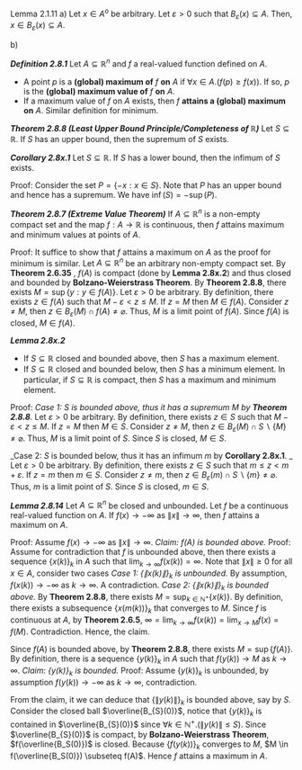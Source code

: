 Lemma 2.1.11
a) 
Let $x\in A^{o}$ be arbitrary. Let $\varepsilon > 0$ such that $B_{\varepsilon}(x) \subseteq A$. Then, $x\in B_{\varepsilon}(x) \subseteq A$. 

b)

___Definition 2.8.1___
Let $A \subseteq \mathbb{R}^n$  and $f$ a real-valued function defined on $A$. 
- A point $p$ is a __(global) maximum of__ $f$ __on__ $A$ if $\forall x \in A.(f(p) \ge f(x))$.
	If so, $p$ is the __(global) maximum value of__ $f$ __on__ $A$.
- If a maximum value of $f$ on $A$ exists, then $f$ __attains a (global) maximum on__ $A$.
Similar definition for minimum.

___Theorem 2.8.8 (Least Upper Bound Principle/Completeness of $\mathbb{R}$)___
Let $S \subseteq \mathbb{R}$. If $S$ has an upper bound, then the supremum of $S$ exists.

___Corollary 2.8x.1___
Let $S \subseteq \mathbb{R}$. If $S$ has a lower bound, then the infimum of $S$ exists.

Proof: 
Consider the set $P = \{-x : x \in S\}$. Note that $P$ has an upper bound and hence has a supremum. We have $\inf(S) = -\sup(P)$. 

___Theorem 2.8.7 (Extreme Value Theorem)___
If $A \subseteq \mathbb{R}^n$ is a non-empty compact set and the map $f : A \to \mathbb{R}$ is continuous, then $f$ attains maximum and minimum values at points of $A$.

Proof:
It suffice to show that $f$ attains a maximum on $A$ as the proof for minimum is similar.
Let $A \subseteq \mathbb{R}^n$ be an arbitrary non-empty compact set. By __Theorem 2.6.35__ , $f(A)$ is compact (done by __Lemma 2.8x.2__) and thus closed and bounded by __Bolzano-Weierstrass Theorem__. By __Theorem 2.8.8__, there exists $M  = \sup\{y : y \in f(A)\}$.
Let $\varepsilon > 0$ be arbitrary. 
By definition, there exists $z \in f(A)$ such that $M - \varepsilon < z \le M$. If $z = M$ then $M \in f(A)$.  Consider $z \ne M$, then $z \in B_{\varepsilon}(M) \cap f(A) \ne \varnothing$.
Thus, $M$ is a limit point of $f(A)$. Since $f(A)$ is closed, $M \in f(A)$. 

___Lemma 2.8x.2___
- If $S \subseteq \mathbb{R}$ closed and bounded above, then $S$ has a maximum element.
- If $S \subseteq \mathbb{R}$ closed and bounded below, then $S$ has a minimum element.
In particular, if $S \subseteq \mathbb{R}$  is compact, then $S$ has a maximum and minimum element.

Proof:
_Case 1: $S$ is bounded above, thus it has a supremum $M$ by __Theorem 2.8.8__._
Let $\varepsilon > 0$ be arbitrary. 
By definition, there exists $z \in S$ such that $M - \varepsilon < z \le M$. If $z = M$ then $M \in S$.  Consider $z \ne M$, then $z \in B_{\varepsilon}(M) \cap S \backslash \{M\} \ne \varnothing$.
Thus, $M$ is a limit point of $S$. Since $S$ is closed, $M \in S$. 

_Case 2: $S$ is bounded below, thus it has an infimum $m$ by __Corollary 2.8x.1__. _
Let $\varepsilon > 0$ be arbitrary.
By definition, there exists $z \in S$ such that $m \le z < m + \varepsilon$. If $z = m$ then $m \in S$.  Consider $z \ne m$, then $z \in B_{\varepsilon}(m) \cap S \backslash \{m\} \ne \varnothing$.
Thus, $m$ is a limit point of $S$. Since $S$ is closed, $m \in S$. 

___Lemma 2.8.14___
Let $A \subseteq \mathbb{R}^n$ be closed and unbounded. Let $f$ be a continuous real-valued function on $A$. If $f(x) \to -\infty$ as $\| x \|  \to \infty$, then $f$ attains a maximum on $A$.

Proof:
Assume $f(x) \to -\infty$ as $\| x \| \to \infty$. 
	_Claim: $f(A)$ is bounded above._
	Proof:
	Assume for contradiction that $f$ is unbounded above, then there exists a sequence  $\{x(k)\}_k$  in $A$ such that $\displaystyle \lim_{k \to \infty} {f(x(k))} = \infty$.  Note that $\| x\| \ge 0$ for all $x \in A$, consider two cases
	_Case 1:  $\{\|x(k)\|\}_k$ is unbounded._
	By assumption, $f(x(k)) \to -\infty$ as $k \to \infty$. A contradiction.
	_Case 2:  $\{\|x(k)\|\}_k$ is bounded above._
	By __Theorem 2.8.8__, there exists $\displaystyle M = \sup_{k \in \mathbb{N}^{+}}\{x(k)\}$. By definition, there exists a subsequence $\{x(m(k))\}_k$ that converges to $M$. Since $f$ is continuous at $A$, by __Theorem 2.6.5__, $\infty = \displaystyle \lim_{k \to \infty} f(x(k)) = \lim_{x \to  M} f(x) = f(M)$. Contradiction.
	Hence, the claim.
	
Since $f(A)$ is bounded above, by __Theorem 2.8.8__, there exists $M = \sup\{f(A)\}$. By definition, there is a sequence $\{y(k)\}_k$ in $A$ such that $f(y(k)) \to M$ as $k \to \infty$. 
	_Claim: $\{y(k)\}_k$ is bounded._
	Proof:
	Assume $\{y(k)\}_k$ is unbounded, by assumption $f(y(k)) \to -\infty$ as $k \to \infty$, contradiction.

From the claim, it we can deduce that $\{\| y(k) \|\}_k$ is bounded above, say by $S$. Consider the closed ball $\overline{B_{S}(0)}$, notice that $\{y(k)\}_k$ is contained in $\overline{B_{S}(0)}$ since $\forall k \in \mathbb{N}^+.(\| y(k)\| \le S)$. Since $\overline{B_{S}(0)}$ is compact, by __Bolzano-Weierstrass Theorem__, $f(\overline{B_S(0)})$ is closed. Because $\{f(y(k))\}_k$ converges to $M$, $M \in f(\overline{B_S(0)}) \subseteq f(A)$. Hence $f$ attains a maximum in $A$. 

